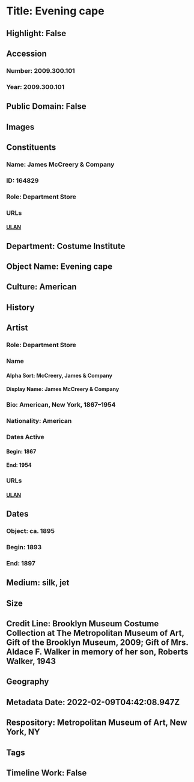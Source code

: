 # Title: Evening cape
## Highlight: False
## Accession
### Number: 2009.300.101
### Year: 2009.300.101
## Public Domain: False
## Images
## Constituents
### Name: James McCreery &amp; Company
### ID: 164829
### Role: Department Store
### URLs
#### [ULAN](http://vocab.getty.edu/page/ulan/500524429)
## Department: Costume Institute
## Object Name: Evening cape
## Culture: American
## History
## Artist
### Role: Department Store
### Name
#### Alpha Sort: McCreery, James & Company
#### Display Name: James McCreery & Company
### Bio: American, New York, 1867–1954
### Nationality: American
### Dates Active
#### Begin: 1867
#### End: 1954
### URLs
#### [ULAN](http://vocab.getty.edu/page/ulan/500524429)
## Dates
### Object: ca. 1895
### Begin: 1893
### End: 1897
## Medium: silk, jet
## Size
## Credit Line: Brooklyn Museum Costume Collection at The Metropolitan Museum of Art, Gift of the Brooklyn Museum, 2009; Gift of Mrs. Aldace F. Walker in memory of her son, Roberts Walker, 1943
## Geography
## Metadata Date: 2022-02-09T04:42:08.947Z
## Respository: Metropolitan Museum of Art, New York, NY
## Tags
## Timeline Work: False